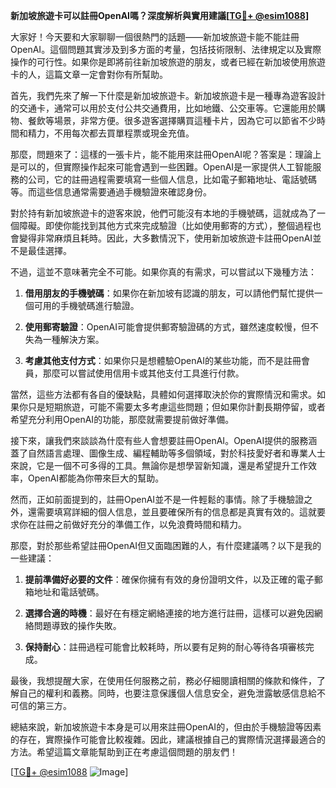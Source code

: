 **新加坡旅遊卡可以註冊OpenAI嗎？深度解析與實用建議[[TG💪+ @esim1088](https://t.me/s/esim1088)]**

大家好！今天要和大家聊聊一個很熱門的話題——新加坡旅遊卡能不能註冊OpenAI。這個問題其實涉及到多方面的考量，包括技術限制、法律規定以及實際操作的可行性。如果你是即將前往新加坡旅遊的朋友，或者已經在新加坡使用旅遊卡的人，這篇文章一定會對你有所幫助。

首先，我們先來了解一下什麼是新加坡旅遊卡。新加坡旅遊卡是一種專為遊客設計的交通卡，通常可以用於支付公共交通費用，比如地鐵、公交車等。它還能用於購物、餐飲等場景，非常方便。很多遊客選擇購買這種卡片，因為它可以節省不少時間和精力，不用每次都去買單程票或現金充值。

那麼，問題來了：這樣的一張卡片，能不能用來註冊OpenAI呢？答案是：理論上是可以的，但實際操作起來可能會遇到一些困難。OpenAI是一家提供人工智能服務的公司，它的註冊過程需要填寫一些個人信息，比如電子郵箱地址、電話號碼等。而這些信息通常需要通過手機驗證來確認身份。

對於持有新加坡旅遊卡的遊客來說，他們可能沒有本地的手機號碼，這就成為了一個障礙。即使你能找到其他方式來完成驗證（比如使用郵寄的方式），整個過程也會變得非常麻煩且耗時。因此，大多數情況下，使用新加坡旅遊卡註冊OpenAI並不是最佳選擇。

不過，這並不意味著完全不可能。如果你真的有需求，可以嘗試以下幾種方法：

1. **借用朋友的手機號碼**：如果你在新加坡有認識的朋友，可以請他們幫忙提供一個可用的手機號碼進行驗證。
   
2. **使用郵寄驗證**：OpenAI可能會提供郵寄驗證碼的方式，雖然速度較慢，但不失為一種解決方案。

3. **考慮其他支付方式**：如果你只是想體驗OpenAI的某些功能，而不是註冊會員，那麼可以嘗試使用信用卡或其他支付工具進行付款。

當然，這些方法都有各自的優缺點，具體如何選擇取決於你的實際情況和需求。如果你只是短期旅遊，可能不需要太多考慮這些問題；但如果你計劃長期停留，或者希望充分利用OpenAI的功能，那麼就需要提前做好準備。

接下來，讓我們來談談為什麼有些人會想要註冊OpenAI。OpenAI提供的服務涵蓋了自然語言處理、圖像生成、編程輔助等多個領域，對於科技愛好者和專業人士來說，它是一個不可多得的工具。無論你是想學習新知識，還是希望提升工作效率，OpenAI都能為你帶來巨大的幫助。

然而，正如前面提到的，註冊OpenAI並不是一件輕鬆的事情。除了手機驗證之外，還需要填寫詳細的個人信息，並且要確保所有的信息都是真實有效的。這就要求你在註冊之前做好充分的準備工作，以免浪費時間和精力。

那麼，對於那些希望註冊OpenAI但又面臨困難的人，有什麼建議嗎？以下是我的一些建議：

1. **提前準備好必要的文件**：確保你擁有有效的身份證明文件，以及正確的電子郵箱地址和電話號碼。

2. **選擇合適的時機**：最好在有穩定網絡連接的地方進行註冊，這樣可以避免因網絡問題導致的操作失敗。

3. **保持耐心**：註冊過程可能會比較耗時，所以要有足夠的耐心等待各項審核完成。

最後，我想提醒大家，在使用任何服務之前，務必仔細閱讀相關的條款和條件，了解自己的權利和義務。同時，也要注意保護個人信息安全，避免泄露敏感信息給不可信的第三方。

總結來說，新加坡旅遊卡本身是可以用來註冊OpenAI的，但由於手機驗證等因素的存在，實際操作可能會比較複雜。因此，建議根據自己的實際情況選擇最適合的方法。希望這篇文章能幫助到正在考慮這個問題的朋友們！

[[TG💪+ @esim1088](https://t.me/s/esim1088) ![Image](https://i.postimg.cc/4NQfJmqS/Snipaste-2025-05-13-00-14-12.png)]